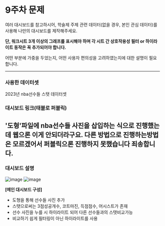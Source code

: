 # 9주차 문제

여러 대시보드를 참고하시어, 학술제 주제 관련 데이터(없을 경우, 본인 관심 데이터)를 사용해 나만의 대시보드를 제작해주세요.

**단, 워크시트 3개 이상의 그래프를 표시해야 하며 각 시트 간 상호작용성 필터 or 하이라이트 동작은 꼭 추가되어야 합니다.**

어떤 부분에 가중을 두었는지, 어떤 사용자 편의성을 고려하였는지에 대한 설명이 필요합니다.

---

### 사용한 데이터셋
2023년 nba선수들 스탯 데이터셋

### 대시보드 링크(태블로 퍼블릭)
'도형'파일에 nba선수들 사진을 삽입하는 식으로 진행했는데 웹으론 이게 안되더라구요. 다른 방법으로 진행하는방법은 모르겠어서 퍼블릭으론 진행하지 못했습니다 죄송합니다.
---
### 대시보드 설명
![image](https://github.com/user-attachments/assets/c5f4f215-9cd1-4f68-8bcd-cafc647ee96b)
![image](https://github.com/user-attachments/assets/7bdb3f5f-8e46-47d9-a917-9b97af4912e5)



**[메인 대시보드 구성]**
 - 도형을 통해 선수들 사진 추가
 - 스탯으로써는 3점성공개수, 코트마진, 득점점수, 어시스트가 존재
 - 선수 사진을 누를 시 하이라이트 되어 다른 선수들과의 스탯비교가능
 - 비교하기 쉽게 필터링이 아닌 하이라이트를 사용
